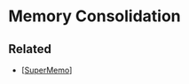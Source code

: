# Memory Consolidation

## Related
- [[SuperMemo]]

[//begin]: # "Autogenerated link references for markdown compatibility"
[SuperMemo]: SuperMemo "SuperMemo"
[//end]: # "Autogenerated link references"